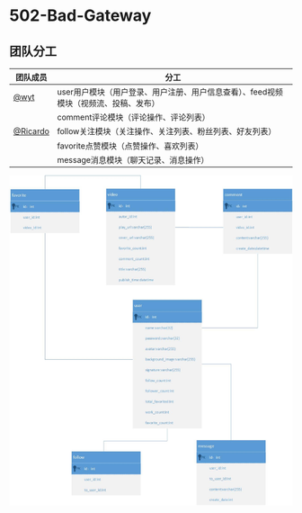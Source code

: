 # 502-Bad-Gateway

## 团队分工

| **团队成员**                                   | **分工**                                         |
|--------------------------------------------|------------------------------------------------|
| [@wyt](https://github.com/wyt6666666)      | user用户模块（用户登录、用户注册、用户信息查看）、feed视频模块（视频流、投稿、发布） |
|                                            | comment评论模块（评论操作、评论列表）                         |
| [@Ricardo](https://github.com/Ricardo-J22) | follow关注模块（关注操作、关注列表、粉丝列表、好友列表）                |
|                                            | favorite点赞模块（点赞操作、喜欢列表）                        |
|                                            | message消息模块（聊天记录、消息操作）                         |

![数据库表.png](pic/绘图1.jpg)

